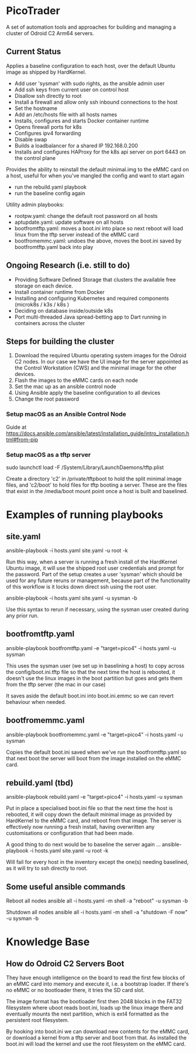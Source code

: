 # PicoTrader

A set of automation tools and approaches for building and managing a cluster of Odroid C2 Arm64 servers. 

## Current Status

Applies a baseline configuration to each host, over the default Ubuntu image as shipped by HardKernel.
- Add user 'sysman' with sudo rights, as the ansible admin user
- Add ssh keys from current user on control host
- Disallow ssh directly to root
- Install a firewall and allow only ssh inbound connections to the host
- Set the hostname 
- Add an /etc/hosts file with all hosts names
- Installs, configures and starts Docker container runtime
- Opens firewall ports for k8s
- Configures ipv4 forwarding
- Disable swap
- Builds a loadbalancer for a shared IP 192.168.0.200
- Installs and configures HAProxy for the k8s api server on port 6443 on the control plane


Provides the ability to reinstall the default minimal.img to the eMMC card on a host, useful for when you've mangled the config and want to start again
- run the rebuild.yaml playbook
- run the baseline config again

Utility admin playbooks:
- rootpw.yaml: change the default root password on all hosts
- aptupdate.yaml: update software on all hosts
- bootfromtftp.yaml: moves a boot.ini into place so next reboot will load linux from the tftp server instead of the eMMC card
- bootfromemmc.yaml: undoes the above, moves the boot.ini saved by bootfromtftp.yaml back into play

## Ongoing Research (i.e. still to do)

- Providing Software Defined Storage that clusters the available free storage on each device.
- Install container runtime from Docker
- Installing and configuring Kubernetes and required components (microk8s / k3s / k8s )
- Deciding on database inside/outside k8s
- Port multi-threaded Java spread-betting app to Dart running in containers across the cluster 

## Steps for building the cluster

1. Download the required Ubuntu operating system images for the Odroid C2 nodes. In our case we have the UI image for the server appointed as the Control Workstation (CWS) and the minimal image for the other devices.
2. Flash the images to the eMMC cards on each node
3. Set the mac up as an ansible control node
4. Using Ansible apply the baseline configuration to all devices
5. Change the root password

### Setup macOS as an Ansible Control Node
Guide at https://docs.ansible.com/ansible/latest/installation_guide/intro_installation.html#from-pip

### Setup macOS as a tftp server
sudo launchctl load -F /System/Library/LaunchDaemons/tftp.plist

Create a directory 'c2' in /private/tftpboot to hold the split minimal image files, and 'c2/boot' to hold files for tftp booting a server. These are the files that exist in the /media/boot mount point once a host is built and baselined.

# Examples of running playbooks
## site.yaml
ansible-playbook -i hosts.yaml site.yaml -u root -k

Run this way, when a server is running a fresh install of the HardKernel Ubuntu image, it will use the shipped root user credentials and prompt for the password. Part of the setup creates a user 'sysman' which should be used for any future reruns or management, because part of the functionality of this workflow is it locks down direct ssh using the root user.

ansible-playbook -i hosts.yaml site.yaml -u sysman -b

Use this syntax to rerun if necessary, using the sysman user created during any prior run.

## bootfromtftp.yaml
ansible-playbook bootfromtftp.yaml -e "target=pico4" -i hosts.yaml -u sysman

This uses the sysman user (we set up in baselining a host) to copy across the config/boot.ini.tftp file so that the next time the host is rebooted, it doesn't use the linux images in the boot partition but goes and gets them from the tftp server (the mac in our case)

It saves aside the default boot.ini into boot.ini.emmc so we can revert behaviour when needed.

## bootfromemmc.yaml
ansible-playbook bootfromemmc.yaml -e "target=pico4" -i hosts.yaml -u sysman

Copies the default boot.ini saved when we've run the bootfromtftp.yaml so that next boot the server will boot from the image installed on the eMMC card.

## rebuild.yaml (tbd)
ansible-playbook rebuild.yaml -e "target=pico4" -i hosts.yaml -u sysman

Put in place a specialised boot.ini file so that the next time the host is rebooted, it will copy down the default minimal image as provided by HardKernel to the eMMC card, and reboot from that image. The server is effectively now running a fresh install, having overwritten any customisations or configuration that had been made.

A good thing to do next would be to baseline the server again ...
ansible-playbook -i hosts.yaml site.yaml -u root -k

Will fail for every host in the inventory except the one(s) needing baselined, as it will try to ssh directly to root.

## Some useful ansible commands

Reboot all nodes
ansible all -i hosts.yaml -m shell -a "reboot" -u sysman -b

Shutdown all nodes
ansible all -i hosts.yaml -m shell -a "shutdown -F now" -u sysman -b

# Knowledge Base
## How do Odroid C2 Servers Boot
They have enough intelligence on the board to read the first few blocks of an eMMC card into memory and execute it, i.e. a bootstrap loader. If there's no eMMC or no bootloader there, it tries the SD card slot.

The image format has the bootloader first then 2048 blocks in the FAT32 filesystem where uboot reads boot.ini, loads up the linux image there and eventually mounts the next partition, which is ext4 formatted as the persistent root filesystem.

By hooking into boot.ini we can download new contents for the eMMC card, or download a kernel from a tftp server and boot from that. As installed the boot.ini will load the kernel and use the root filesystem on the eMMC card.
